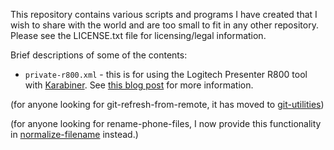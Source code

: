 This repository contains various scripts and programs I have created that I
wish to share with the world and are too small to fit in any other repository.
Please see the LICENSE.txt file for licensing/legal information.

Brief descriptions of some of the contents:

* `private-r800.xml` - this is for using the Logitech Presenter R800 tool with [Karabiner](https://pqrs.org/osx/karabiner/). See [this blog post](http://www.andrewferrier.com/blog/2015/09/16/getting-logitech-presenter-r800-working-with-quicktime-player-on-mac/) for more information.

(for anyone looking for git-refresh-from-remote, it has moved to
[git-utilities](https://github.com/andrewferrier/git-utilities))

(for anyone looking for rename-phone-files, I now provide this functionality
in [normalize-filename](https://github.com/andrewferrier/normalize-filename)
instead.)
